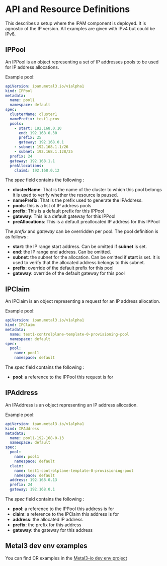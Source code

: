 # API and Resource Definitions

This describes a setup where the IPAM component is deployed. It is agnostic of
the IP version. All examples are given with IPv4 but could be IPv6.

## IPPool

An IPPool is an object representing a set of IP addresses pools to be used for
IP address allocations.

Example pool:

```yaml
apiVersion: ipam.metal3.io/v1alpha1
kind: IPPool
metadata:
  name: pool1
  namespace: default
spec:
  clusterName: cluster1
  namePrefix: test1-prov
  pools:
    - start: 192.168.0.10
      end: 192.168.0.30
      prefix: 25
      gateway: 192.168.0.1
    - subnet: 192.168.1.1/26
    - subnet: 192.168.1.128/25
  prefix: 24
  gateway: 192.168.1.1
  preAllocations:
    claim1: 192.168.0.12
```

The *spec* field contains the following :

* **clusterName**: That is the name of the cluster to which this pool belongs
  it is used to verify whether the resource is paused.
* **namePrefix**: That is the prefix used to generate the IPAddress.
* **pools**: this is a list of IP address pools
* **prefix**: This is a default prefix for this IPPool
* **gateway**: This is a default gateway for this IPPool
* **preAllocations**: This is a default preallocated IP address for this IPPool

The *prefix* and *gateway* can be overridden per pool. The pool definition is
as follows :

* **start**: the IP range start address. Can be omitted if **subnet** is set.
* **end**: the IP range end address. Can be omitted.
* **subnet**: the subnet for the allocation. Can be omitted if **start** is set.
  It is used to verify that the allocated address belongs to this subnet.
* **prefix**: override of the default prefix for this pool
* **gateway**: override of the default gateway for this pool

## IPClaim

An IPClaim is an object representing a request for an IP address allocation.

Example pool:

```yaml
apiVersion: ipam.metal3.io/v1alpha1
kind: IPClaim
metadata:
  name: test1-controlplane-template-0-provisioning-pool
  namespace: default
spec:
  pool:
    name: pool1
    namespace: default
```

The *spec* field contains the following :

* **pool**: a reference to the IPPool this request is for

## IPAddress

An IPAddress is an object representing an IP address allocation.

Example pool:

```yaml
apiVersion: ipam.metal3.io/v1alpha1
kind: IPAddress
metadata:
  name: pool1-192-168-0-13
  namespace: default
spec:
  pool:
    name: pool1
    namespace: default
  claim:
    name: test1-controlplane-template-0-provisioning-pool
    namespace: default
  address: 192.168.0.13
  prefix: 24
  gateway: 192.168.0.1
```

The *spec* field contains the following :

* **pool**: a reference to the IPPool this address is for
* **claim**: a reference to the IPClaim this address is for
* **address**: the allocated IP address
* **prefix**: the prefix for this address
* **gateway**: the gateway for this address

## Metal3 dev env examples

You can find CR examples in the
[Metal3-io dev env project](https://github.com/metal3-io/metal3-dev-env)
